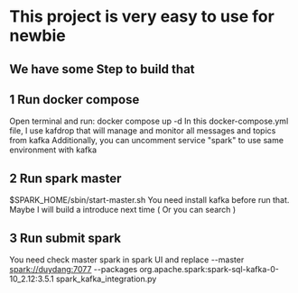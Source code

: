 # This project is very easy to use for newbie

## We have some Step to build that

## 1 Run docker compose
Open terminal and run: docker compose up -d
In this docker-compose.yml file, I use kafdrop that will manage and monitor all messages and topics from kafka
Additionally, you can uncomment service "spark" to use same environment with kafka

## 2 Run spark master
$SPARK_HOME/sbin/start-master.sh
You need install kafka before run that. Maybe I will build a introduce next time ( Or you can search )

## 3 Run submit spark
You need check master spark in spark UI and replace 
--master <spark://duydang:7077>
--packages org.apache.spark:spark-sql-kafka-0-10_2.12:3.5.1
spark_kafka_integration.py
